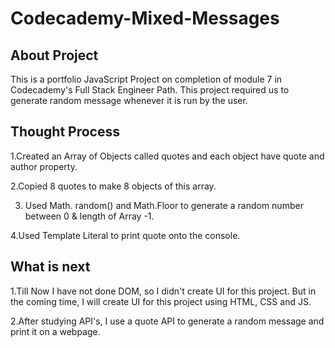 # Codecademy-Mixed-Messages
 
## About Project 
This is a portfolio JavaScript Project on completion of module 7 in Codecademy's Full Stack Engineer Path.
This project required us to generate random message whenever it is run by the user.

## Thought Process

1.Created an Array of Objects called quotes and each object have quote and author property.

2.Copied 8 quotes to make 8 objects of this array.

3. Used Math. random() and Math.Floor to generate a random number between 0 & length of Array -1.

4.Used Template Literal to print quote onto the console.

## What is next 

1.Till Now I have not done DOM, so I didn't create UI for this project. But in the coming time, I will create UI for this project using HTML, CSS and JS.

2.After studying API's, I use a quote API to generate a random message and print it on a webpage.
